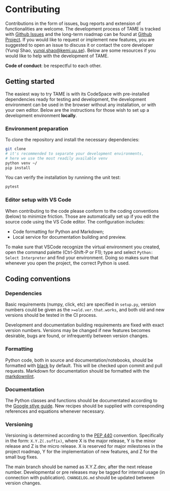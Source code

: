 # Contributing

Contributions in the form of issues, bug reports and extension of
functionalities are welcome. The development process of TAME is tracked with
[Github Issues](https://github.com/teoroo-cmc/tame) and the long-term roadmap
 can be found at [Github
Project](https://github.com/orgs/teoroo-cmc/projects/2). If you would like to
request or implement new features, you are suggested to open an issue to discuss
it or contact the core developer (Yunqi Shao, yunqi.shao@kemi.uu.se). Below are
some resources if you would like to help with the development of TAME.

**Code of conduct**: be respectful to each other.

## Getting started

The easiest way to try TAME is with its CodeSpace with pre-installed
dependencies ready for testing and development, the development environment can
be used in the browser without any installation, or with your own editor. Below
are the instructions for those wish to set up a development environment
**locally**.

### Environment preparation

To clone the repository and install the necessary dependencies:

```bash
git clone
# it's recommended to separate your development environments, 
# here we use the most readily available venv
python venv ~/
pip install
```

You can verify the installation by runninng the unit test:

```bash
pytest 
```

### Editor setup with VS Code

When contributing to the code please conform to the coding conventions (below)
to minimize friction. Those are automatically set up if you edit the source code
using the VS Code editor. The configuration includes:

- Code formatting for Python and Markdown;
- Local service for documentation building and preview.

To make sure that VSCode recognize the virtual environment you created, open the
command palette (Ctrl-Shift-P or F1); type and select
`Python: Select Interpreter` and find your environment. Doing so makes sure that
whenever you open the project, the correct Python is used.

## Coding conventions

### Dependencies

Basic requirements (numpy, click, etc) are specified in `setup.py`, version
numbers could be given as the `>=old.ver.that.works`, and both old and new
versions should be tested in the CI process.

Development and documentation building requirements are fixed with exact version
numbers. Versions may be changed if new features becomes desirable, bugs are
found, or infrequently between version changes.

### Formatting

Python code, both in source and documentation/notebooks, should be formatted
with [black](https://github.com/psf/black) by default. This will be checked upon
commit and pull requests. Markdown for documentation should be formatted
with the [markdownlint](https://github.com/DavidAnson/markdownlint).

### Documentation

The Python classes and functions should be documentated according to the [Google
stlye
guide](https://google.github.io/styleguide/pyguide.html#38-comments-and-docstrings).
New recipes should be supplied with corresponding references and equations
whenever necessary.

### Versioning

Versioning is determined according to the [PEP
440](https://peps.python.org/pep-0440/) convention. Specifically in the form:
`X.Y.Z(.suffix)`, where X is the major release, Y is the minor release and Z is
the micro release. X is reserved for major milestones in the project roadmap, Y
for the implementation of new features, and Z for the small bug fixes.

The main branch should be named as X.Y.Z.dev, after the next release number.
Developmental or pre releases may be tagged for internal usage (in connection
with publication). `CHANGELOG.md` should be updated between version changes.
